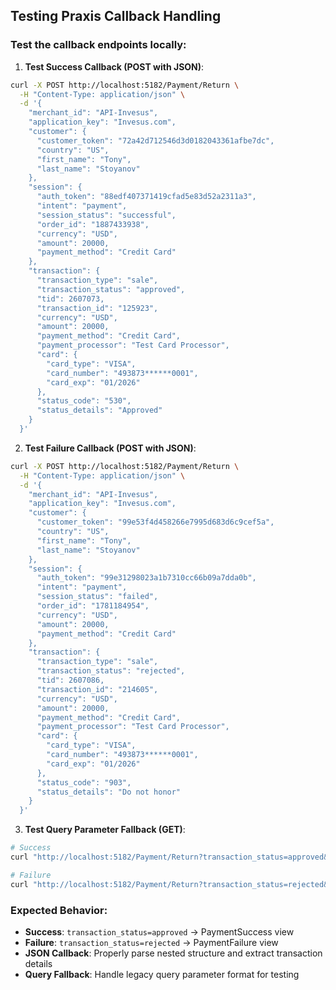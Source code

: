 ## Testing Praxis Callback Handling

### Test the callback endpoints locally:

1. **Test Success Callback (POST with JSON)**:
```bash
curl -X POST http://localhost:5182/Payment/Return \
  -H "Content-Type: application/json" \
  -d '{
    "merchant_id": "API-Invesus",
    "application_key": "Invesus.com",
    "customer": {
      "customer_token": "72a42d712546d3d0182043361afbe7dc",
      "country": "US",
      "first_name": "Tony",
      "last_name": "Stoyanov"
    },
    "session": {
      "auth_token": "88edf407371419cfad5e83d52a2311a3",
      "intent": "payment",
      "session_status": "successful",
      "order_id": "1887433938",
      "currency": "USD",
      "amount": 20000,
      "payment_method": "Credit Card"
    },
    "transaction": {
      "transaction_type": "sale",
      "transaction_status": "approved",
      "tid": 2607073,
      "transaction_id": "125923",
      "currency": "USD",
      "amount": 20000,
      "payment_method": "Credit Card",
      "payment_processor": "Test Card Processor",
      "card": {
        "card_type": "VISA",
        "card_number": "493873******0001",
        "card_exp": "01/2026"
      },
      "status_code": "530",
      "status_details": "Approved"
    }
  }'
```

2. **Test Failure Callback (POST with JSON)**:
```bash
curl -X POST http://localhost:5182/Payment/Return \
  -H "Content-Type: application/json" \
  -d '{
    "merchant_id": "API-Invesus",
    "application_key": "Invesus.com",
    "customer": {
      "customer_token": "99e53f4d458266e7995d683d6c9cef5a",
      "country": "US",
      "first_name": "Tony",
      "last_name": "Stoyanov"
    },
    "session": {
      "auth_token": "99e31298023a1b7310cc66b09a7dda0b",
      "intent": "payment",
      "session_status": "failed",
      "order_id": "1781184954",
      "currency": "USD",
      "amount": 20000,
      "payment_method": "Credit Card"
    },
    "transaction": {
      "transaction_type": "sale",
      "transaction_status": "rejected",
      "tid": 2607086,
      "transaction_id": "214605",
      "currency": "USD",
      "amount": 20000,
      "payment_method": "Credit Card",
      "payment_processor": "Test Card Processor",
      "card": {
        "card_type": "VISA",
        "card_number": "493873******0001",
        "card_exp": "01/2026"
      },
      "status_code": "903",
      "status_details": "Do not honor"
    }
  }'
```

3. **Test Query Parameter Fallback (GET)**:
```bash
# Success
curl "http://localhost:5182/Payment/Return?transaction_status=approved&tid=123456&payment_method=Credit%20Card&currency=USD"

# Failure
curl "http://localhost:5182/Payment/Return?transaction_status=rejected&tid=123456&payment_method=Credit%20Card&currency=USD&status_code=903&status_details=Do%20not%20honor"
```

### Expected Behavior:
- **Success**: `transaction_status=approved` → PaymentSuccess view
- **Failure**: `transaction_status=rejected` → PaymentFailure view
- **JSON Callback**: Properly parse nested structure and extract transaction details
- **Query Fallback**: Handle legacy query parameter format for testing

